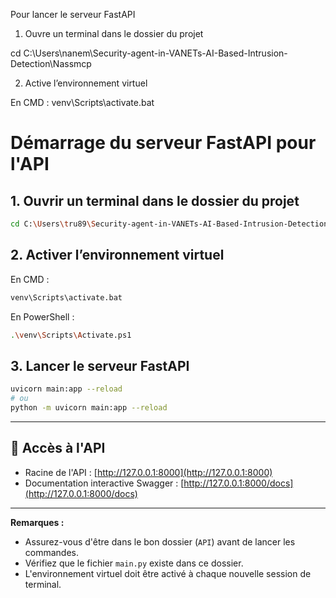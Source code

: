 Pour lancer le serveur FastAPI

1. Ouvre un terminal dans le dossier du projet

cd C:\Users\nanem\Security-agent-in-VANETs-AI-Based-Intrusion-Detection\Nassmcp

2. Active l’environnement virtuel

En CMD :
venv\Scripts\activate.bat

# Démarrage du serveur FastAPI pour l'API
## 1. Ouvrir un terminal dans le dossier du projet
```sh
cd C:\Users\tru89\Security-agent-in-VANETs-AI-Based-Intrusion-Detection\API
```
## 2. Activer l’environnement virtuel
En CMD :
```sh
venv\Scripts\activate.bat
```
En PowerShell :
```sh
.\venv\Scripts\Activate.ps1
```
## 3. Lancer le serveur FastAPI
```sh
uvicorn main:app --reload
# ou
python -m uvicorn main:app --reload
```
---
## 🔗 Accès à l'API
- Racine de l'API : [http://127.0.0.1:8000](http://127.0.0.1:8000)
- Documentation interactive Swagger : [http://127.0.0.1:8000/docs](http://127.0.0.1:8000/docs)
---
**Remarques :**
- Assurez-vous d'être dans le bon dossier (`API`) avant de lancer les commandes.
- Vérifiez que le fichier `main.py` existe dans ce dossier.
- L'environnement virtuel doit être activé à chaque nouvelle session de terminal.